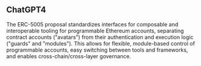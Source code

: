 ## ChatGPT4

The ERC-5005 proposal standardizes interfaces for composable and interoperable tooling for programmable Ethereum accounts, separating contract accounts ("avatars") from their authentication and execution logic ("guards" and "modules"). This allows for flexible, module-based control of programmable accounts, easy switching between tools and frameworks, and enables cross-chain/cross-layer governance.
